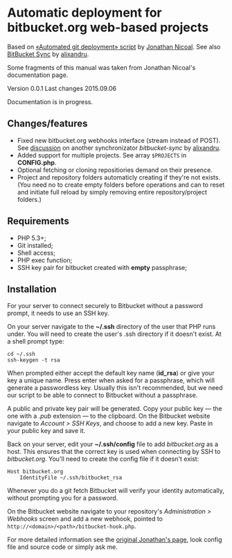 
# Automatic deployment for bitbucket.org web-based projects

Based on [«Automated git deployment» script](http://jonathannicol.com/blog/2013/11/19/automated-git-deployments-from-bitbucket/) by [Jonathan Nicoal](http://jonathannicol.com/). See also [BitBucket Sync](https://bitbucket.org/alixandru/bitbucket-sync) by [alixandru](https://bitbucket.org/alixandru/).

Some fragments of this manual was taken from Jonathan Nicoal's documentation page.

Version 0.0.1
Last changes 2015.09.06

Documentation is in progress.

## Changes/features

- Fixed new bitbucket.org webhooks interface (stream instead of POST). See [discussion](https://bitbucket.org/alixandru/bitbucket-sync/issues/34/bitbucket-api-change-breaks-gatewayphp#comment-None) on another synchronizator _bitbucket-sync_ by [alixandru](https://bitbucket.org/alixandru/).
- Added support for multiple projects. See array `$PROJECTS` in **CONFIG.php**.
- Optional fetching or cloning repositiories demand on their presence.
- Project and repository folders automaticly creating if they're not exists. (You need no to create empty folders before operations and can to reset and initiate full reload by simply removing entire repository/project folders.)

## Requirements

- PHP 5.3+;
- Git installed;
- Shell access;
- PHP exec function;
- SSH key pair for bitbucket created with **empty** passphrase;

## Installation

For your server to connect securely to Bitbucket without a password prompt, it needs to use an SSH key.

On your server navigate to the **~/.ssh** directory of the user that PHP runs under. You will need to create the user's .ssh directory if it doesn't exist. At a shell prompt type:

```
cd ~/.ssh
ssh-keygen -t rsa
```

When prompted either accept the default key name (**id_rsa**) or give your key a unique name. Press enter when asked for a passphrase, which will generate a passwordless key. Usually this isn't recommended, but we need our script to be able to connect to Bitbucket without a passphrase.

A public and private key pair will be generated. Copy your public key — the one with a _.pub_ extension — to the clipboard. On the Bitbucket website navigate to _Account > SSH Keys_, and choose to add a new key. Paste in your public key and save it.

Back on your server, edit your **~/.ssh/config** file to add _bitbucket.org_ as a host. This ensures that the correct key is used when connecting by SSH to _bitbucket.org_. You'll need to create the config file if it doesn't exist:

```
Host bitbucket.org
	IdentityFile ~/.ssh/bitbucket_rsa
```

Whenever you do a git fetch Bitbucket will verify your identity automatically, without prompting you for a password.

On the Bitbucket website navigate to your repository's _Administration > Webhooks_ screen and add a new webhook, pointed to `http://<domain>/<path>/bitbucket-hook.php`.

For more detailed information see the [original Jonathan's page](http://jonathannicol.com/blog/2013/11/19/automated-git-deployments-from-bitbucket/), look config file and source code or simply ask me.


